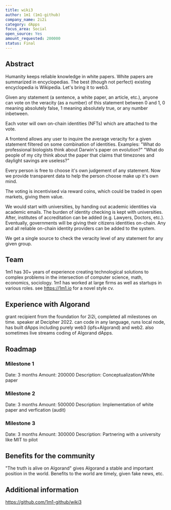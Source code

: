 ```yaml
---
title: wiki3
author: 1m1 (1m1-github)
company_name: 2i2i
category: dApps
focus_area: Social
open_source: Yes
amount_requested: 200000
status: Final
---
```


## Abstract
Humanity keeps reliable knowledge in white papers. White papers are summarized in encyclopedias. The best (though not perfect) existing encyclopedia is Wikipedia. Let's bring it to web3.

Given any statement (a sentence, a white paper, an article, etc.), anyone can vote on the veracity (as a number) of this statement between 0 and 1, 0 meaning absolutely false, 1 meaning absolutely true, or any number inbetween.

Each voter will own on-chain identities (NFTs) which are attached to the vote.

A frontend allows any user to inquire the average veracity for a given statement filtered on some combination of identities.
Examples:
"What do professional biologists think about Darwin's paper on evolution?"
"What do people of my city think about the paper that claims that timezones and daylight savings are useless?"

Every person is free to choose it's own judgement of any statement. Now we provide transparent data to help the person choose make up it's own mind.

The voting is incentivised via reward coins, which could be traded in open markets, giving them value.

We would start with universities, by handing out academic identities via academic emails. The burden of identity checking is kept with universities. After, institutes of accreditation can be added (e.g. Lawyers, Doctors, etc.). Eventually, governments will be giving their citizens identities on-chain. Any and all reliable on-chain identity providers can be added to the system.

We get a single source to check the veracity level of any statement for any given group.

## Team
1m1 has 30+ years of experience creating technological solutions to complex problems in the intersection of computer science, math, economics, sociology. 1m1 has worked at large firms as well as startups in various roles. see https://1m1.io for a novel style cv.

## Experience with Algorand
grant recipient from the foundation for 2i2i, completed all milestones on time. speaker at Decipher 2022. can code in any language, runs local node, has built dApps including purely web3 (ipfs+Algorand) and web2. also sometimes live streams coding of Algorand dApps.

## Roadmap

### Milestone 1
Date: 3 months
Amount: 200000
Description: Conceptualization/White paper

### Milestone 2
Date: 3 months
Amount: 500000
Description: Implementation of white paper and verfication (audit)

### Milestone 3
Date: 3 months
Amount: 300000
Description: Partnering with a university like MIT to pilot

## Benefits for the community
"The truth is alive on Algorand" gives Algorand a stable and important position in the world.
Benefits to the world are timely, given fake news, etc.

## Additional information
https://github.com/1m1-github/wiki3